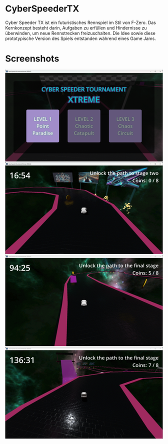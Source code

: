 # CyberSpeederTX
Cyber Speeder TX ist ein futuristisches Rennspiel im Stil von F-Zero. Das Kernkonzept besteht darin, Aufgaben zu erfüllen und Hindernisse zu überwinden, um neue Rennstrecken freizuschalten. Die Idee sowie diese prototypische Version des Spiels entstanden während eines Game Jams.

# Screenshots
<img src="images/Screenshot 2024-10-03 115206.png">
<img src="images/Screenshot 2024-10-03 115332.png">
<img src="images/Screenshot 2024-10-03 115450.png">
<img src="images/Screenshot 2024-10-03 115528.png">
